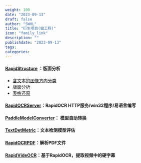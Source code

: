 ```yaml
---
weight: 100
date: "2023-09-13"
draft: false
author: "SWHL"
title: "衍生项目(偏工程)"
icon: "family_link"
description: ""
publishdate: "2023-09-13"
tags:
categories:
---
```


#### [RapidStructure](https://github.com/RapidAI/RapidStructure) ：版面分析
  - [含文本的图像方向分类](https://github.com/RapidAI/RapidStructure/blob/main/docs/README_Orientation.md)
  - [版面分析](https://github.com/RapidAI/RapidStructure/blob/main/docs/README_Layout.md)
  - [表格还原](https://github.com/RapidAI/RapidStructure/blob/main/docs/README_Table.md)

#### [RapidOCRServer](https://github.com/Physton/RapidOCRServer)：RapidOCR HTTP服务/win32程序/易语言编写
#### [PaddleModelConverter](https://github.com/RapidAI/PaddleOCRModelConverter)： 模型自助转换
#### [TextDetMetric](https://github.com/SWHL/TextDetMetric)：文本检测模型评估
#### [RapidOCRPDF](https://github.com/RapidAI/RapidOCRPDF)：解析PDF文件
#### [RapidVideOCR](https://github.com/SWHL/RapidVideOCR)：基于RapidOCR，提取视频中的硬字幕